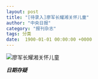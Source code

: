 ```yaml
---
layout: post
title: "[待录入]廖军长耀湘关怀儿童"
author: "中央日报"
category: "报刊杂志"
tags: 分类
date:  1900-01-01 00:00:00 +0000
---
```


![廖军长耀湘关怀儿童](/assets/images/newspapers/廖军长耀湘关怀儿童.png)




***日期存疑***
